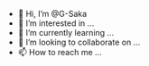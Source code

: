 - 👋 Hi, I’m @G-Saka
- 👀 I’m interested in ...
- 🌱 I’m currently learning ...
- 💞️ I’m looking to collaborate on ...
- 📫 How to reach me ...

<!---
G-Saka/G-Saka is a ✨ special ✨ repository because its `README.md` (this file) appears on your GitHub profile.
You can click the Preview link to take a look at your changes.
--->
